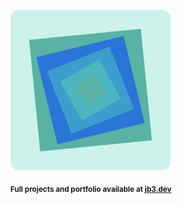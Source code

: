 <a href="https://github.com/jb3/fractal"><img width="256px" src="fractal-20251030-125032.png"/></a>

<sub>**Full projects and portfolio available at [jb3.dev](https://jb3.dev/)**</sub>
